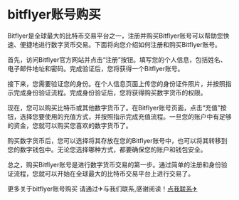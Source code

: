# bitflyer账号购买

Bitflyer是全球最大的比特币交易平台之一，注册并购买Bitflyer账号可以帮助您快速、便捷地进行数字货币交易。下面将向您介绍如何注册和购买Bitflyer账号。

首先，访问Bitflyer官方网站并点击“注册”按钮。填写您的个人信息，包括姓名、电子邮件地址和密码。完成验证后，您将获得一个Bitflyer账号。

接下来，您需要验证您的身份。在个人信息页面上传您的身份证件照片，并按照指示完成身份验证流程。完成身份验证后，您将获得购买数字货币的权限。

现在，您可以购买比特币或其他数字货币了。在Bitflyer账号页面，点击“充值”按钮，选择您要使用的充值方式，并按照指示完成充值流程。一旦您的账户中有足够的资金，您就可以购买您喜欢的数字货币了。

购买数字货币后，您可以选择将其存放在您的Bitflyer账号中，也可以将其转移到您的数字钱包中。无论您选择哪种方式，都要确保您的账户和钱包安全。

总之，购买Bitflyer账号是进行数字货币交易的第一步。通过简单的注册和身份验证流程，您就可以开始在全球最大的比特币交易平台上进行交易了。

更多关于bitflyer账号购买 请通过✈与我们联系,感谢阅读！[点我联系✈](https://web.G208.com)